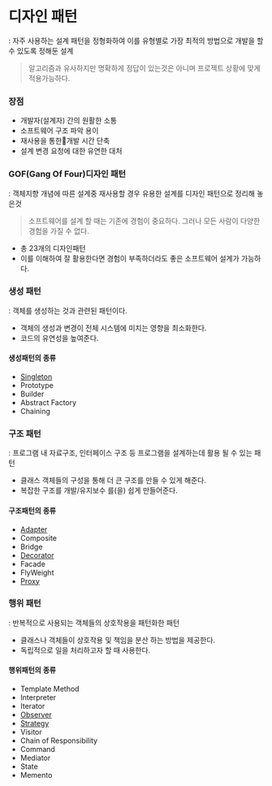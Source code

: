 # 디자인 패턴
: 자주 사용하는 설계 패턴을 정형화하여 이를 유형별로 가장 최적의 방법으로 개발을 할 수 있도록 정해둔 설계
> 알고리즘과 유사하지만 명확하게 정답이 있는것은 아니며 프로젝트 상황에 맞게 적용가능하다.

### 장점
- 개발자(설계자) 간의 원활한 소통
- 소프트웨어 구조 파악 용이
- 재사용을 통한개발 시간 단축
- 설계 변경 요청에 대한 유연한 대처

### GOF(Gang Of Four)디자인 패턴
: 객체지향 개념에 따른 설계중 재사용할 경우 유용한 설계를 디자인 패턴으로 정리해 놓은것
> 소프트웨어를 설계 할 때는 기존에 경험이 중요하다. 그러나 모든 사람이 다양한 경험을 가질 수 없다.
- 총 23개의 디자인패턴
- 이를 이해하여 잘 활용한다면 경험이 부족하더라도 좋은 소프트웨어 설계가 가능하다.

### 생성 패턴
: 객체를 생성하는 것과 관련된 패턴이다.
- 객체의 생성과 변경이 전체 시스템에 미치는 영향을 최소화한다.
- 코드의 유연성을 높여준다.

#### 생성패턴의 종류
- [Singleton](./Singleton-Pattern.md)
- Prototype
- Builder
- Abstract Factory
- Chaining

### 구조 패턴
: 프로그램 내 자료구조, 인터페이스 구조 등 프로그램을 설계하는데 활용 될 수 있는 패턴
- 클래스 객체들의 구성을 통해 더 큰 구조를 만들 수 있게 해준다.
- 복잡한 구조를 개발/유지보수 를(을) 쉽게 만들어준다.

#### 구조패턴의 종류
- [Adapter](./Adepter-Pattern.md)
- Composite
- Bridge
- [Decorator](./Decorator-Pattern.md)
- Facade
- FlyWeight
- [Proxy](./Proxy-Pattern.md)

### 행위 패턴
: 반복적으로 사용되는 객체들의 상호작용을 패턴화한 패턴
- 클래스나 객체들이 상호작용 및 책임을 분산 하는 방법을 제공한다.
- 독립적으로 일을 처리하고자 할 때 사용한다.

#### 행위패턴의 종류
- Template Method
- Interpreter
- Iterator
- [Observer](./Observer-Pattern.md)
- [Strategy](./Strategy-Pattern.md)
- Visitor
- Chain of Responsibility
- Command
- Mediator
- State
- Memento